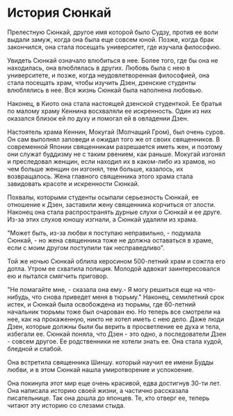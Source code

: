 # История Сюнкай

Прелестную Сюнкай, другое имя которой было Судзу, против ее воли выдали замуж, когда она была еще совсем юной. Позже, когда брак закончился, она стала посещать университет, где изучала философию.

Увидеть Сюнкай означало влюбиться в нее. Более того, где бы она не находилась, она влюблялась в других. Любовь была с нею в университете, и позже, когда неудовлетворенная философией, она стала посещать храм, чтобы изучить Дзен, дзенские студенты влюблялись в нее. Вся жизнь Сюнкай была наполнена любовью.

Наконец, в Киото она стала настоящей дзенской студенткой. Ее братья по малому храму Кеннина восхваляли ее искренность. Один из них оказался близок ей по духу и помогал ей в овладении Дзен.

Настоятель храма Кеннин, Мокугай (Молчащий Гром), был очень суров. Он сам выполнял заповеди и ожидал того же от своих священников. В современной Японии священникам разрешается иметь жен, и поэтому они служат буддизму не с таким рвением, как раньше. Мокугай изгонял и преследовал женщин, если находил их в каком-либо из храмов, но чем больше женщин он изгонял, тем больше, казалось, их возвращалось. Жена главного священника этого храма стала завидовать красоте и искренности Сюнкай.

Похвалы, которыми студенты осыпали серьезность Сюнкай, ее отношение к Дзен, заставили жену священника корчиться от злости. Наконец она стала распространять дурные слухи о Сюнкай и ее друге. Из-за этих слухов юношу изгнали, а Сюнкай удалили из храма.

"Может быть, из-за любви я поступаю неправильно, - подумала Сюнкай, - но жена священника тоже не должна оставаться в храме, если с моим другом поступили так несправедливо".

Той же ночью Сюнкай облила керосином 500-летний храм и сожгла его дотла. Утром ее схватила полиция. Молодой адвокат заинтересовался ею и пытался смягчить приговор.

"Не помагайте мне, - сказала она ему.- Я могу решиться еще на что-нибудь, что снова приведет меня в тюрьму." Наконец, семилетний срок истек, и Сюнкай была освобождена из тюрьмы, где 60-летний начальник тюрьмы тоже был очарован ею. Но теперь все смотрели на нее, как на прокаженную, никто не хотел иметь с нею дело. Даже люди Дзен, которые должны были бы верить в просветление ее духа и тела, избегали ее. Сюнкай поняла, что Дзен - это одно, а последователи Дзен - совсем другое. Ее родственники не хотели знать ее. Она стала худой, бледной и слабой.

Она встретила священника Шиншу. который научил ее имени Будды любви, и в этом Сюнкай нашла умиротворение и успокоение.

Она покинула этот мир еще очень красивой, едва достигнув 30-ти лет. Она написала историю своей жизни, а частично рассказала писательнице. Так она дошла до японцев. Те, кто отверг ее, теперь читают эту историю со слезами стыда.